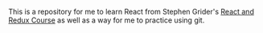 This is a repository for me to learn React from Stephen Grider's [React and Redux Course](https://www.udemy.com/course/react-redux/) as well as a way for me to practice using git.
